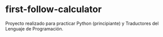 # first-follow-calculator
Proyecto realizado para practicar Python (principiante) y Traductores del Lenguaje de Programación.
